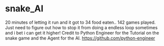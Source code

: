 # snake_AI

20 minutes of letting it run and it got to 34 food eaten.. 142 games played. 
Just need to figure out how to stop it from doing a endless loop sometimes and i bet i can get it higher!
Credit to Python Engineer for the Tutorial on the snake game and the Agent for the AI.
https://github.com/python-engineer
